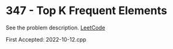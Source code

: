 # 347 - Top K Frequent Elements

See the problem description. [LeetCode][1]

First Accepted: 2022-10-12.cpp

[1]: <https://leetcode.com/problems/top-k-frequent-elements/description> "Problem Webpage"
